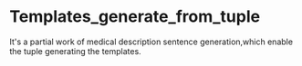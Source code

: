 # Templates_generate_from_tuple
It's a partial work of medical description sentence generation,which enable the tuple generating the templates.

